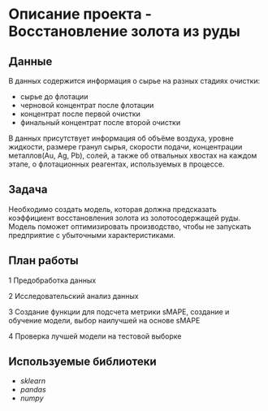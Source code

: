 # Описание проекта - Восстановление золота из руды


## Данные

В данных содержится информация о сырье на разных стадиях очистки: 
- сырье до флотации
- черновой концентрат после флотации 
- концентрат после первой очистки 
- финальный концентрат после второй очистки

В данных присутствует информация об объёме воздуха, уровне жидкости, размере гранул сырья, скорости подачи, концентрации металлов(Au, Ag, Pb), солей, а также об отвальных хвостах на каждом этапе, о флотационных реагентах, используемых в процессе.

## Задача

Необходимо создать модель, которая должна предсказать коэффициент восстановления золота из золотосодержащей руды. Модель поможет оптимизировать производство, чтобы не запускать предприятие с убыточными характеристиками.

## План работы

1 Предобработка данных

2 Исследовательский анализ данных

3 Создание функции для подсчета метрики sMAPE, создание и обучение модели, выбор наилучшей на основе sMAPE
 
4 Проверка лучшей модели на тестовой выборке

## Используемые библиотеки

- *sklearn*
- *pandas*
- *numpy*
